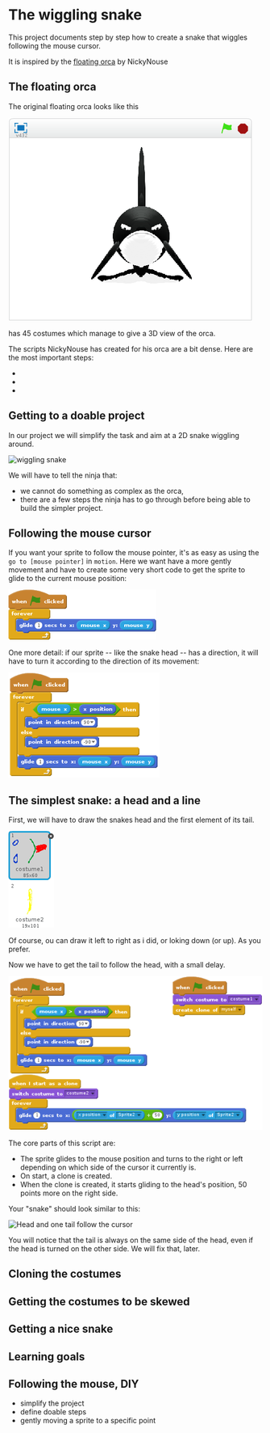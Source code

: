 # The wiggling snake

This project documents step by step how to create a snake that wiggles following the mouse cursor.

It is inspired by the [floating orca](http://scratch.mit.edu/projects/16795490/) by NickyNouse

## The floating orca

The original floating orca looks like this

![floating orca](orca.gif)

has 45 costumes which manage to give a 3D view of the orca.

The scripts NickyNouse has created for his orca are a bit dense. Here are the most important steps:

-
-
-

## Getting to a doable project

In our project we will simplify the task and aim at a 2D snake wiggling around.

![wiggling snake](snake.gif)

We will have to tell the ninja that:

- we cannot do something as complex as the orca,
- there are a few steps the ninja has to go through before being able to build the simpler project.


## Following the mouse cursor

If you want your sprite to follow the mouse pointer, it's as easy as using the `go to [mouse pointer]` in `motion`. Here we want have a more gently movement and have to create some very short code to get the sprite to glide to the current mouse position:

![Sprite glides to the mouse](sprite_glides_to_mouse.png)

One more detail: if our sprite -- like the snake head -- has a direction, it will have to turn it according to the direction of its movement:

![The head turns and glides to the cursor](head_turn_follow_cursor.png)

## The simplest snake: a head and a line

First, we will have to draw the snakes head and the first element of its tail.

![Head and first tail costumes](head_tail_costumes.png)

Of course, ou can draw it left to right as i did, or loking down (or up). As you prefer.

Now we have to get the tail to follow the head, with a small delay.

![Head and one tail follow the cursor](one_tail_follow_cursor.png)

The core parts of this script are:

- The sprite glides to the mouse position and turns to the right or left depending on which side of the cursor it currently is.
- On start, a clone is created.
- When the clone is created, it starts gliding to the head's position, 50 points more on the right side.

Your "snake" should look similar to this:

![Head and one tail follow the cursor](one_tail_follow_cursor.gif)

You will notice that the tail is always on the same side of the head, even if the head is turned on the other side. We will fix that, later.

## Cloning the costumes

## Getting the costumes to be skewed

## Getting a nice snake

## Learning goals

## Following the mouse, DIY


- simplify the project
- define doable steps
- gently moving a sprite to a specific point
